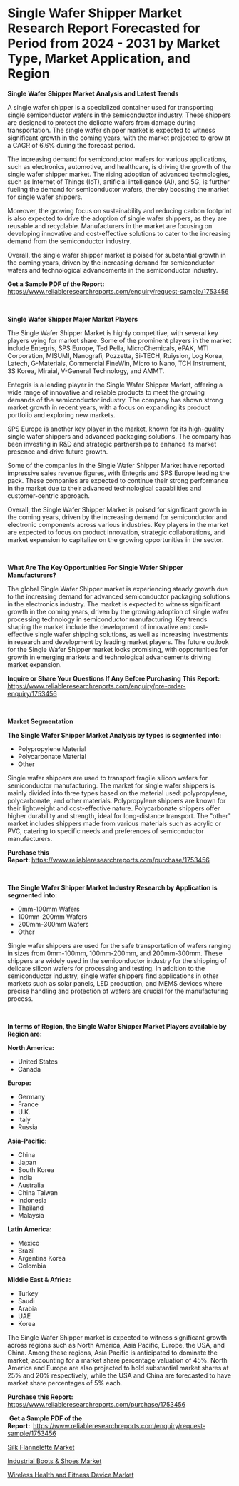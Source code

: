 <p><h1>Single Wafer Shipper Market Research Report Forecasted for Period from 2024 -  2031 by Market Type, Market Application, and Region</h1></p><p><strong>Single Wafer Shipper Market Analysis and Latest Trends</strong></p>
<p><p>A single wafer shipper is a specialized container used for transporting single semiconductor wafers in the semiconductor industry. These shippers are designed to protect the delicate wafers from damage during transportation. The single wafer shipper market is expected to witness significant growth in the coming years, with the market projected to grow at a CAGR of 6.6% during the forecast period.</p><p>The increasing demand for semiconductor wafers for various applications, such as electronics, automotive, and healthcare, is driving the growth of the single wafer shipper market. The rising adoption of advanced technologies, such as Internet of Things (IoT), artificial intelligence (AI), and 5G, is further fueling the demand for semiconductor wafers, thereby boosting the market for single wafer shippers.</p><p>Moreover, the growing focus on sustainability and reducing carbon footprint is also expected to drive the adoption of single wafer shippers, as they are reusable and recyclable. Manufacturers in the market are focusing on developing innovative and cost-effective solutions to cater to the increasing demand from the semiconductor industry.</p><p>Overall, the single wafer shipper market is poised for substantial growth in the coming years, driven by the increasing demand for semiconductor wafers and technological advancements in the semiconductor industry.</p></p>
<p><strong>Get a Sample PDF of the Report:&nbsp;</strong> <a href="https://www.reliableresearchreports.com/enquiry/request-sample/1753456">https://www.reliableresearchreports.com/enquiry/request-sample/1753456</a></p>
<p>&nbsp;</p>
<p><strong>Single Wafer Shipper Major Market Players</strong></p>
<p><p>The Single Wafer Shipper Market is highly competitive, with several key players vying for market share. Some of the prominent players in the market include Entegris, SPS Europe, Ted Pella, MicroChemicals, ePAK, MTI Corporation, MISUMI, Nanografi, Pozzetta, Si-TECH, Ruiysion, Log Korea, Latech, G-Materials, Commercial FineWin, Micro to Nano, TCH Instrument, 3S Korea, Miraial, V-General Technology, and AMMT.</p><p>Entegris is a leading player in the Single Wafer Shipper Market, offering a wide range of innovative and reliable products to meet the growing demands of the semiconductor industry. The company has shown strong market growth in recent years, with a focus on expanding its product portfolio and exploring new markets.</p><p>SPS Europe is another key player in the market, known for its high-quality single wafer shippers and advanced packaging solutions. The company has been investing in R&D and strategic partnerships to enhance its market presence and drive future growth.</p><p>Some of the companies in the Single Wafer Shipper Market have reported impressive sales revenue figures, with Entegris and SPS Europe leading the pack. These companies are expected to continue their strong performance in the market due to their advanced technological capabilities and customer-centric approach.</p><p>Overall, the Single Wafer Shipper Market is poised for significant growth in the coming years, driven by the increasing demand for semiconductor and electronic components across various industries. Key players in the market are expected to focus on product innovation, strategic collaborations, and market expansion to capitalize on the growing opportunities in the sector.</p></p>
<p>&nbsp;</p>
<p><strong>What Are The Key Opportunities For Single Wafer Shipper Manufacturers?</strong></p>
<p><p>The global Single Wafer Shipper market is experiencing steady growth due to the increasing demand for advanced semiconductor packaging solutions in the electronics industry. The market is expected to witness significant growth in the coming years, driven by the growing adoption of single wafer processing technology in semiconductor manufacturing. Key trends shaping the market include the development of innovative and cost-effective single wafer shipping solutions, as well as increasing investments in research and development by leading market players. The future outlook for the Single Wafer Shipper market looks promising, with opportunities for growth in emerging markets and technological advancements driving market expansion.</p></p>
<p><strong>Inquire or Share Your Questions If Any Before Purchasing This Report:</strong> <a href="https://www.reliableresearchreports.com/enquiry/pre-order-enquiry/1753456">https://www.reliableresearchreports.com/enquiry/pre-order-enquiry/1753456</a></p>
<p>&nbsp;</p>
<p><strong>Market Segmentation</strong></p>
<p><strong>The Single Wafer Shipper Market Analysis by types is segmented into:</strong></p>
<p><ul><li>Polypropylene Material</li><li>Polycarbonate Material</li><li>Other</li></ul></p>
<p><p>Single wafer shippers are used to transport fragile silicon wafers for semiconductor manufacturing. The market for single wafer shippers is mainly divided into three types based on the material used: polypropylene, polycarbonate, and other materials. Polypropylene shippers are known for their lightweight and cost-effective nature. Polycarbonate shippers offer higher durability and strength, ideal for long-distance transport. The "other" market includes shippers made from various materials such as acrylic or PVC, catering to specific needs and preferences of semiconductor manufacturers.</p></p>
<p><strong>Purchase this Report:&nbsp;</strong><a href="https://www.reliableresearchreports.com/purchase/1753456">https://www.reliableresearchreports.com/purchase/1753456</a></p>
<p>&nbsp;</p>
<p><strong>The Single Wafer Shipper Market Industry Research by Application is segmented into:</strong></p>
<p><ul><li>0mm-100mm Wafers</li><li>100mm-200mm Wafers</li><li>200mm-300mm Wafers</li><li>Other</li></ul></p>
<p><p>Single wafer shippers are used for the safe transportation of wafers ranging in sizes from 0mm-100mm, 100mm-200mm, and 200mm-300mm. These shippers are widely used in the semiconductor industry for the shipping of delicate silicon wafers for processing and testing. In addition to the semiconductor industry, single wafer shippers find applications in other markets such as solar panels, LED production, and MEMS devices where precise handling and protection of wafers are crucial for the manufacturing process.</p></p>
<p>&nbsp;</p>
<p><strong>In terms of Region, the Single Wafer Shipper Market Players available by Region are:</strong></p>
<p>
    <p> <strong> North America: </strong>
        <ul>
            <li>United States</li>
            <li>Canada</li>
        </ul>
        </p> 
    <p> <strong> Europe: </strong>
        <ul>
            <li>Germany</li>
            <li>France</li>
            <li>U.K.</li>
            <li>Italy</li>
            <li>Russia</li>
        </ul>
        </p> 
    <p> <strong> Asia-Pacific: </strong>
        <ul>
            <li>China</li>
            <li>Japan</li>
            <li>South Korea</li>
            <li>India</li>
            <li>Australia</li>
            <li>China Taiwan</li>
            <li>Indonesia</li>
            <li>Thailand</li>
            <li>Malaysia</li>
        </ul>
        </p> 
    <p> <strong> Latin America: </strong>
        <ul>
            <li>Mexico</li>
            <li>Brazil</li>
            <li>Argentina Korea</li>
            <li>Colombia</li>
        </ul>
        </p> 
    <p> <strong> Middle East & Africa: </strong>
        <ul>
            <li>Turkey</li>
            <li>Saudi</li>
            <li>Arabia</li>
            <li>UAE</li>
            <li>Korea</li>
        </ul>
    </p>
    </p>
<p><p>The Single Wafer Shipper market is expected to witness significant growth across regions such as North America, Asia Pacific, Europe, the USA, and China. Among these regions, Asia Pacific is anticipated to dominate the market, accounting for a market share percentage valuation of 45%. North America and Europe are also projected to hold substantial market shares at 25% and 20% respectively, while the USA and China are forecasted to have market share percentages of 5% each.</p></p>
<p><strong>Purchase this Report: </strong><a href="https://www.reliableresearchreports.com/purchase/1753456">https://www.reliableresearchreports.com/purchase/1753456</a></p>
<p>&nbsp;<strong>Get a Sample PDF of the Report:&nbsp;&nbsp;</strong><a href="https://www.reliableresearchreports.com/enquiry/request-sample/1753456">https://www.reliableresearchreports.com/enquiry/request-sample/1753456</a></p>
<p><strong></strong></p>
<p><p><a href="https://github.com/irfadac/Market-Research-Report-List-2/blob/main/silk-flannelette-market.md">Silk Flannelette Market</a></p><p><a href="https://github.com/myacatherineblakecaczo9vcsw/Market-Research-Report-List-2/blob/main/industrial-boots-shoes-market.md">Industrial Boots & Shoes Market</a></p><p><a href="https://github.com/okotobwrhuteie/Market-Research-Report-List-1/blob/main/wireless-health-and-fitness-device-market.md">Wireless Health and Fitness Device Market</a></p></p>